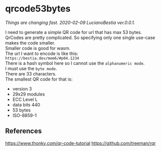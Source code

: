 # qrcode53bytes

*Things are changing fast. 2020-02-09 LucianoBestia ver.0.0.1.*  

I need to generate a simple QR code for url that has max 53 bytes.  
QrCodes are pretty complicated. So specifying only one single use-case makes the code smaller.  
Smaller code is good for wasm.  
The url I want to encode is like this:  
`https://bestia.dev/mem6/#p04.1234`  
There is a hash symbol here so I cannot use the `alphanumeric mode`.  
I must use the `byte mode`.  
There are 33 characters.  
The smallest QR code for that is:

- version 3
- 29x29 modules
- ECC Level L
- data bits 440
- 53 bytes
- ISO-8859-1

## References

<https://www.thonky.com/qr-code-tutorial>
<https://github.com/treeman/rqr>
